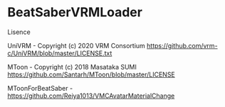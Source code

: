 # BeatSaberVRMLoader

Lisence
  
UniVRM - Copyright (c) 2020 VRM Consortium https://github.com/vrm-c/UniVRM/blob/master/LICENSE.txt

MToon - Copyright (c) 2018 Masataka SUMI https://github.com/Santarh/MToon/blob/master/LICENSE

MToonForBeatSaber - https://github.com/Reiya1013/VMCAvatarMaterialChange
